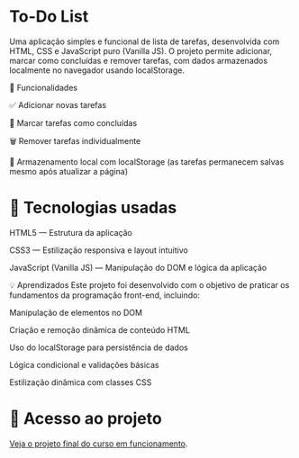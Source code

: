 # To-Do List

Uma aplicação simples e funcional de lista de tarefas, desenvolvida com HTML, CSS e JavaScript puro (Vanilla JS). O projeto permite adicionar, marcar como concluídas e remover tarefas, com dados armazenados localmente no navegador usando localStorage.

🔧 Funcionalidades

✅ Adicionar novas tarefas

📝 Marcar tarefas como concluídas

🗑️ Remover tarefas individualmente

💾 Armazenamento local com localStorage (as tarefas permanecem salvas mesmo após atualizar a página)

# 📍 Tecnologias usadas

HTML5 — Estrutura da aplicação

CSS3 — Estilização responsiva e layout intuitivo

JavaScript (Vanilla JS) — Manipulação do DOM e lógica da aplicação

💡 Aprendizados
Este projeto foi desenvolvido com o objetivo de praticar os fundamentos da programação front-end, incluindo:

Manipulação de elementos no DOM

Criação e remoção dinâmica de conteúdo HTML

Uso do localStorage para persistência de dados

Lógica condicional e validações básicas

Estilização dinâmica com classes CSS

# 📂 Acesso ao projeto

[Veja o projeto final do curso em funcionamento](https://bruuhh1.github.io/to-do-list/).
